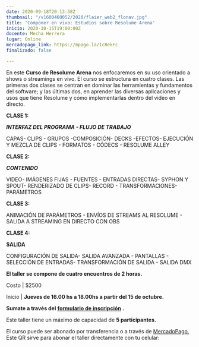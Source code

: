 ```yaml
---
date: 2020-09-18T20:13:58Z
thumbnail: "/v1600460052/2020/flaier_web2_flonav.jpg"
title: 'Componer en vivo: Estudios sobre Resolume Arena'
inicio: 2020-10-15T19:00:00Z
docente: Mecha Herrera
lugar: Online
mercadopago_link: https://mpago.la/1cRekFc
finalizado: false

---
```

En este **Curso de Resolume Arena** nos enfocaremos en su uso orientado a shows o streamings en vivo. El curso se estructura en cuatro clases. Las primeras dos clases se centran en dominar las herramientas y fundamentos del software; y las últimas dos, en aprender las diversas aplicaciones y usos que tiene Resolume y cómo implementarlas dentro del video en directo.

**CLASE 1:**

**_INTERFAZ DEL PROGRAMA - FLUJO DE TRABAJO_**

CAPAS- CLIPS - GRUPOS -COMPOSICIÓN- DECKS -EFECTOS- EJECUCIÓN Y MEZCLA DE CLIPS - FORMATOS - CÓDECS - RESOLUME ALLEY

**CLASE 2:**

**_CONTENIDO_**

VIDEO- IMÁGENES FIJAS - FUENTES - ENTRADAS DIRECTAS- SYPHON Y SPOUT- RENDERIZADO DE CLIPS- RECORD - TRANSFORMACIONES- PARÁMETROS

**CLASE 3:**

ANIMACIÓN DE PARÁMETROS - ENVÍOS DE STREAMS AL RESOLUME - SALIDA A STREAMING EN DIRECTO CON OBS

**CLASE 4:**

**SALIDA**

CONFIGURACIÓN DE SALIDA- SALIDA AVANZADA - PANTALLAS - SELECCIÓN DE ENTRADAS- TRANSFORMACIÓN DE SALIDA - SALIDA DMX

**El taller se compone de cuatro encuentros de 2 horas.**

Costo | $2500 

Inicio | **Jueves de 16.00 hs a 18.00hs a partir del 15 de octubre.**

**Sumate a través del** [**formulario de inscripción**](https://docs.google.com/forms/d/18MI5n0h11LQO_qAcbARQjAPqi2waUjrBikPi2Oa7Vfk/edit "formulario de inscripción") **.**

Este taller tiene un máximo de capacidad de **5 participantes.**

El curso puede ser abonado por transferencia o a través de [MercadoPago.](https://mpago.la/1cRekFc) Este QR sirve para abonar el taller directamente con tu celular: